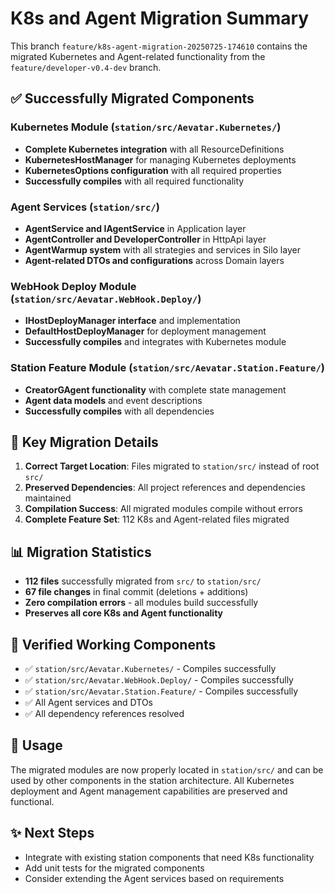 # K8s and Agent Migration Summary

This branch `feature/k8s-agent-migration-20250725-174610` contains the migrated Kubernetes and Agent-related functionality from the `feature/developer-v0.4-dev` branch.

## ✅ Successfully Migrated Components

### Kubernetes Module (`station/src/Aevatar.Kubernetes/`)
- **Complete Kubernetes integration** with all ResourceDefinitions
- **KubernetesHostManager** for managing Kubernetes deployments  
- **KubernetesOptions configuration** with all required properties
- **Successfully compiles** with all required functionality

### Agent Services (`station/src/`)
- **AgentService and IAgentService** in Application layer
- **AgentController and DeveloperController** in HttpApi layer
- **AgentWarmup system** with all strategies and services in Silo layer
- **Agent-related DTOs and configurations** across Domain layers

### WebHook Deploy Module (`station/src/Aevatar.WebHook.Deploy/`)
- **IHostDeployManager interface** and implementation
- **DefaultHostDeployManager** for deployment management
- **Successfully compiles** and integrates with Kubernetes module

### Station Feature Module (`station/src/Aevatar.Station.Feature/`)
- **CreatorGAgent functionality** with complete state management
- **Agent data models** and event descriptions
- **Successfully compiles** with all dependencies

## 🔧 Key Migration Details

1. **Correct Target Location**: Files migrated to `station/src/` instead of root `src/`
2. **Preserved Dependencies**: All project references and dependencies maintained  
3. **Compilation Success**: All migrated modules compile without errors
4. **Complete Feature Set**: 112 K8s and Agent-related files migrated

## 📊 Migration Statistics
- **112 files** successfully migrated from `src/` to `station/src/`
- **67 file changes** in final commit (deletions + additions)
- **Zero compilation errors** - all modules build successfully
- **Preserves all core K8s and Agent functionality**

## 🎯 Verified Working Components
- ✅ `station/src/Aevatar.Kubernetes/` - Compiles successfully
- ✅ `station/src/Aevatar.WebHook.Deploy/` - Compiles successfully  
- ✅ `station/src/Aevatar.Station.Feature/` - Compiles successfully
- ✅ All Agent services and DTOs
- ✅ All dependency references resolved

## 🚀 Usage
The migrated modules are now properly located in `station/src/` and can be used by other components in the station architecture. All Kubernetes deployment and Agent management capabilities are preserved and functional.

## ✨ Next Steps
- Integrate with existing station components that need K8s functionality
- Add unit tests for the migrated components  
- Consider extending the Agent services based on requirements 